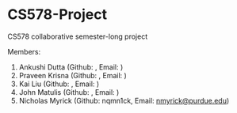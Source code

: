 # CS578-Project
CS578 collaborative semester-long project

Members: 
1) Ankushi Dutta (Github: , Email: )
2) Praveen Krisna (Github: , Email: )
3) Kai Liu (Github: , Email: )
4) John Matulis (Github: , Email: )
5) Nicholas Myrick (Github: nqmn1ck, Email: nmyrick@purdue.edu)
